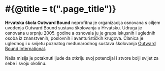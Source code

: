 # #{@title = t(".page_title")}

**Hrvatska škola Outward Bound** neprofitna je organizacija osnovana s ciljem uvođenja Outward Bound sustava školovanja u Hrvatsku. Udruga je osnovana u srpnju 2005. godine a osnovala ju je grupa iskusnih i uglednih osoba iz znanstvenih, poslovnih i avanturističkih krugova. Članica je uglednog i u svijetu poznatog međunarodnog sustava školovanja [Outward Bound International](/hr/about/international).

Naša misija je potaknuti ljude da otkriju svoj potencijal i stvore bolji svijet za sebe i svoju okolinu.
